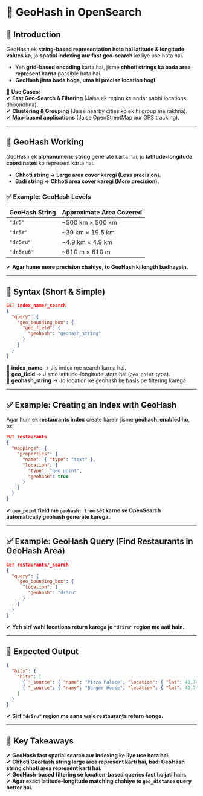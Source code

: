 # **📌 GeoHash in OpenSearch**  

## **📌 Introduction**  
GeoHash ek **string-based representation hota hai latitude & longitude values ka**, jo **spatial indexing aur fast geo-search** ke liye use hota hai.  
- Yeh **grid-based encoding** karta hai, jisme **chhoti strings ka bada area represent karna** possible hota hai.  
- **GeoHash jitna bada hoga, utna hi precise location hogi.**  

📌 **Use Cases:**  
✔ **Fast Geo-Search & Filtering** (Jaise ek region ke andar sabhi locations dhoondhna).  
✔ **Clustering & Grouping** (Jaise nearby cities ko ek hi group me rakhna).  
✔ **Map-based applications** (Jaise OpenStreetMap aur GPS tracking).  

---

## **📌 GeoHash Working**  
GeoHash ek **alphanumeric string** generate karta hai, jo **latitude-longitude coordinates** ko represent karta hai.  
- **Chhoti string → Large area cover karegi (Less precision).**  
- **Badi string → Chhoti area cover karegi (More precision).**  

### **✅ Example: GeoHash Levels**
| **GeoHash String** | **Approximate Area Covered** |
|------------------|------------------------|
| `"dr5"`          | ~500 km × 500 km       |
| `"dr5r"`         | ~39 km × 19.5 km       |
| `"dr5ru"`        | ~4.9 km × 4.9 km       |
| `"dr5ru6"`       | ~610 m × 610 m         |

✔ **Agar hume more precision chahiye, to GeoHash ki length badhayein.**  

---

## **📌 Syntax (Short & Simple)**  
```json
GET index_name/_search
{
  "query": {
    "geo_bounding_box": {
      "geo_field": {
        "geohash": "geohash_string"
      }
    }
  }
}
```
🔹 **index_name** → Jis index me search karna hai.  
🔹 **geo_field** → Jisme latitude-longitude store hai (`geo_point` type).  
🔹 **geohash_string** → Jo location ke geohash ke basis pe filtering karega.  

---

## **✅ Example: Creating an Index with GeoHash**  
Agar hum ek **restaurants index** create karein jisme **geohash_enabled ho**, to:
```json
PUT restaurants
{
  "mappings": {
    "properties": {
      "name": { "type": "text" },
      "location": { 
        "type": "geo_point",
        "geohash": true
      }
    }
  }
}
```
✔ **`geo_point` field me `geohash: true` set karne se OpenSearch automatically geohash generate karega.**  

---

## **✅ Example: GeoHash Query (Find Restaurants in GeoHash Area)**  
```json
GET restaurants/_search
{
  "query": {
    "geo_bounding_box": {
      "location": {
        "geohash": "dr5ru"
      }
    }
  }
}
```
✔ **Yeh sirf wahi locations return karega jo `"dr5ru"` region me aati hain.**  

---

## **📌 Expected Output**
```json
{
  "hits": {
    "hits": [
      { "_source": { "name": "Pizza Palace", "location": { "lat": 40.748817, "lon": -73.985428 } } },
      { "_source": { "name": "Burger House", "location": { "lat": 40.741895, "lon": -73.989308 } } }
    ]
  }
}
```
✔ **Sirf `"dr5ru"` region me aane wale restaurants return honge.**  

---

## **📌 Key Takeaways**  
✔ **GeoHash fast spatial search aur indexing ke liye use hota hai.**  
✔ **Chhoti GeoHash string large area represent karti hai, badi GeoHash string chhoti area represent karti hai.**  
✔ **GeoHash-based filtering se location-based queries fast ho jati hain.**  
✔ **Agar exact latitude-longitude matching chahiye to `geo_distance` query better hai.**  


